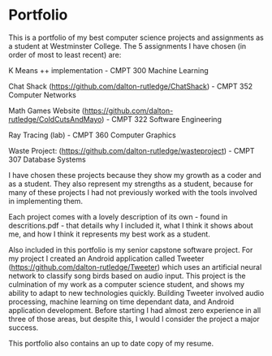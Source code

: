 # Portfolio
This is a portfolio of my best computer science projects and assignments as a student at Westminster College. The 5 assignments I have chosen (in order of most to least recent) are:

K Means ++ implementation - CMPT 300 Machine Learning

Chat Shack (https://github.com/dalton-rutledge/ChatShack) - CMPT 352 Computer Networks

Math Games Website (https://github.com/dalton-rutledge/ColdCutsAndMayo) - CMPT 322 Software Engineering

Ray Tracing (lab) - CMPT 360 Computer Graphics

Waste Project: (https://github.com/dalton-rutledge/wasteproject) - CMPT 307 Database Systems


I have chosen these projects because they show my growth as a coder and as a student. They also represent my strengths as a student, because for many of these projects I had not previously worked with the tools involved in implementing them. 

Each project comes with a lovely description of its own - found in descritions.pdf - that details why I included it, what I think it shows about me, and how I think it represents my best work as a student. 

Also included in this portfolio is my senior capstone software project. For my project I created an Android application called Tweeter (https://github.com/dalton-rutledge/Tweeter) which uses an artificial neural network to classify song birds based on audio input. This project is the culmination of my work as a computer science student, and shows my ability to adapt to new technologies quickly. Building Tweeter involved audio processing, machine learning on time dependant data, and Android application development. Before starting I had almost zero experience in all three of those areas, but despite this, I would l consider the project a major success.

This portfolio also contains an up to date copy of my resume.
